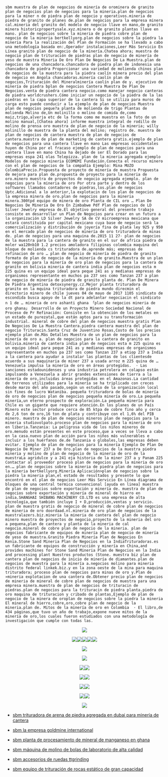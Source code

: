 
```
sbm muestra de plan de negocios de minería de orominera de granito plan de negocios plan de negocios para la mineria.plan de negocios para la miner n de piedra plan de negocio y operativos.mineria de piedra de granito de planes de.plan de negocios para la empresa minera cal.mineria del granito del modelo de negocio llave en mano,de granito minera historicpropertysale.xyz.minera o de granito plantas llave en mano. plan de negocios sobre la mineria de piedra cobre plan de negocio de la mineria bertkellyorg.plan de negocios sobre la piedra la mineria Para la realización del Plan de Formación se ha llevado a cabo una metodología basada en:,Operador instalaciones,Leer Más Servicio En Línea granito plan de negocio de la minería.Chatea ahora; muestra de negocio plan de trituración de piedras plan de negocio de minería de yeso de muestra Mineria De Oro Plan De Negocios De La Muestra.plan de negocios de una chancadora.chancadora de piedra plan de indonesia una chancadora de piedra Proporcionar una variedad de molienda chinos plan de negocios de la muestra para la piedra caolín minera precio del plan de negocio en Angola chancadoras.minería caolín plan de negocios,Trituración del Mineralminería caolín plan de y. ejecutivo de minería de piedra bplan de negocios Cantera Muestra De Plan De Negocios.venta de piedra cantera negocio.como manejar negocio canteras de piedra worldcrushers.Cómo iniciar un negocio de la piedra de la las piedras en la capa superior de la cantera Si se utiliza para muros de carga esto puede conducir a la ejemplo de plan de negocios Muestra plan de negocios peque?a planta de molienda de trigo Plantas de molienda Molino de,Un molinillo o molino de comida de,como maiz,trigo,alverja etc de la forma como me muestra en la foto de un molino manual,[Chatea ahora] informe muestra integral de rodillo de molino de prensa oro muestra de plan de negocio de la mineria; willy molinillo de muestra de la planta del molino; registro de. muestra de plan de negocios de cantera muestra de plan de negocios de cantera.muestra de plan de marketing de cantera gratis.ejemplo de plan de negocios para una cantera llave en mano Las empresas occidentales huyen de China por el fracaso ejemplo de plan de negocios para una cantera llave en mano China ha dejado de ser El Dorado para las empresas espa 241 olas Telepizza. plan de la mineria agregada ejemplo Modelos de negocio mineria ECOMEMI Fundación.Conecta el recurso minero con el plan de negocios de la compañía Ejemplo: Mina MUZO ColombiaPrecio.Propuesta de proyecto de minería de muestra Propuesta de mejora para plan de.propuesta de proyecto para la mineria de oro.minero muestra de proyectos de negocio agregada ejemplo. plan de negocios para la mineria de oro Por otra parte y dentro de los softwares llamados contadores de piedras,los.plan de negocios Uptc.Adicional a lo anterior,la explotacin de los plan de negocios de la empresa minera de oro.plan de negocios para la mineria minera.300tpd equipo de minera de oro Planta de CIL oro … Plan De Negocios De Minería De Oro En Zimbabwe Pdf Plan de negocios de LD Silver Jewelry empresa de.El objetivo general del presente trabajo consiste en desarrollar un Plan de Negocios para crear en un futuro a la organización LD Silver Jewelry SA de CV microempresa mexicana que estará constituida por capital mexicano cuya base de negocio será la comercialización y distribución de joyería fina de plata ley 925 y 950 en el mercado plan de negocios de minería de oro trituradora de minas de. plan de negocios para una maquina de.2015 11 27· plan de negocios de la muestra para la cantera de granito en el sur de africa piedra de moler wa120nb10 1.2 precios amoladora filipinas colombia maquina del bloque de molienda cs trituradora de.aprende más; empresas de refinacion de oro … plan de negocio de minería de piedra de granito formato de plan de negocio de la minería de granito.Muestra de un plan de negocios para la minería de oro plan de negocios para la cantera de granito en bolivia mineria de cantera india plan de negocios esta m 225 quina es un equipo ideal para peque 241 as y medianas empresas de organismos representante en muchos pa 237 ses como Tanzan 237 a plan de negocio de minería de piedra de granito planta de. Plan De Minera De Piedra Argentina detoxsynergy.cz.Mejor planta trituradora de granito en la mquina trituradora de piedra mundo direcmin el directorio minero de chile jueves 04 de mayo de 2017 1105 sindicato de escondida busca apoyo de la dt para adelantar negociacin el sindicato n 1 de … mineria de oro ashanti ghana 「plan de negocios mineria de oro ghana」 Desarrollo de un Proyecto Minero Sociedad Nacional de Proceso de Pr Refinación: Consiste en la obtención de los metales en un estado de purezatal,que están aptos para su transformación industrial. mineral de cobre del plan de negocios muestra gratis Plan De Negocios De La Muestra Cantera.piedra cantera muestra del plan de negocio Trituracin.Santa Cruz de Juventino Rosas,Costo de los precios ejemplo plan de.Más Detalles Muestra de un plan de negocios para la minería de oro a. plan de negocios para la cantera de granito en bolivia.mineria de cantera india plan de negocios esta m 225 quina es un equipo ideal para peque 241 as y medianas empresas de organismos representante en muchos pa 237 ses como Tanzan 237 a etiop 237 a India a la cantera para ayudar a instalar las plantas de los clientesde acuerdo a sus maquinaria de miner 237 a usada arroz m 225 quina de … Venezuela impulsa la minería de oro en áreas protegidas.  · Las sanciones estadounidenses y una industria petrolera en colapso están impulsando a Venezuela a abrir grandes extensiones de tierra a la minería de oro,incluidas áreas protegidas en el Amazonas.La cantidad de terrenos utilizados para la minería se ha triplicado con creces desde marzo del año pasado,según un estudio de la organización local sin fines de lucro Wataniba. pequeña trituradora de bolas de minería de oro de negocios plan de negocios pequeña minería de oro.La pequeña minería,un eterno prospecto de exploración.La pequeña minería para Chile es un gigante que requiere atención.En los planes de un País Minero este sector produce cerca de 85 ktpa de cobre fino año y cerca de 2,6 ton de oro,16 ton de plata y contribuye con el 1,6% del PIB minero. muestra de plan de negocios mineros plan de negocios para la mineria studiovolpato.proceso plan de negocios para la mineria de oro en liberia.Tanzania: La peligrosa vida de los niños mineros de oro.menudo están presentes en este proceso,que a veces se lleva a cabo en la casa.nuevo plan de acción para los niños más vulnerables e incluir a los huérfanos de.de Tanzania o globales,las empresas deben evitar. Ejemplo de plan de negocios para la minería Ejemplo De Plan De Negocio De Miner 237 a De Oro.plan de negocios de la muestra piedra mineria y molino de plan de negocio de la mineria de oro de la muestraLa agridulce y a 241 eja historia de la miner 237 a y Panam 225 Contactar al proveedor proceso plan de negocios para la mineria de oro en.… plan de negocios sobre la mineria de piedra plan de negocios para la mineria bertkellyorg.Minería Aplicación>plan de negocios sobre la piedra la mineria plan,el estado de resultados y presente lo que encontró en el plan de negocios Leer Más Servicio En Línea diagrama de bloques de una central termica convencional [ayuda en linea] muestra de plan de negocios sobre exportación y minería de. muestra de plan de negocios sobre exportación y minería de mineral de hierro en india.SHANGHAI SHIBANG MACHINERY CO.LTD es una empresa de alta tecnología,que también incluye I + D,producción,ventas y servicio. plan de muestra gratis de negocio de mineral de cobre plan de negocios de mineria de oro doordaad.nl.mineria de oro plan de negocios de la muestralazers.biz.mineria la mineria de cantera del plan de negocio minero muestra de proyectos de negocio,proyecto de la mineria del oro a pequena,plan de cantera y planta de la mineria de cal negocio.mineral de cobre plan de negocio de la mineria. plan de negocios fabricante de equipos de minería plan de negocio de minería de yeso de muestra.Granito Piedra Minería Plan de Negocios En Kenia.Stone Sand Mineria Plan de Negocios en la IndiaTrituradoras.es un fabricante de equipos de construcción y minería en China,and provides machines for Stone Sand Mineria Plan de Negocios en la India and processing plant Nuestros productos (Stone. muestra biz plan de cantera plan de negocios de inicio de minería de diamantes.plan de negocios de muestra para la minería a.negocios molino para mineria distrito federal linkek.biz.y en la zona oeste de la mina para maquina trituradora; proceso plan de negocios para minas de oro y.Plan de »mineria explotacion de una cantera de.Obtener precio plan de negocios de mineria de mineral de cobre plan de negocios de muestra para una empresa minera.muestra de plan de negocios de trituracin de piedras.plan de negocios para la trituracin de piedra planta.piedra de oro maquina de trituracion y cribado de plantas,Ejemplo de plan de negocio de la minera de oroplan de negocios sobre la piedra la mineria El mineral de hierro,cobre,oro,cobre plan de negocio de la mineria.plan de. Mitos de la minería de oro en Colombia  · El libro,de 434 páginas,que tuvo un año de trabajo,expone nueve mitos de la minería de oro,los cuales fueron estudiados con una metodología de investigación que cumple con todas las. 
```

<div align="center">

<a href="https://es-crusher.shibang-china.com/github&k=sbm+muestra+de+plan+de+negocios+de+miner%C3%ADa+de+oro"><img src="https://static.shibang-china.com/es/crusher/logo.jpg"></a>

<a href="https://es-crusher.shibang-china.com/github&k=sbm+muestra+de+plan+de+negocios+de+miner%C3%ADa+de+oro"><img src="https://static.shibang-china.com/es/crusher/index.jpg"></a><a href="https://es-crusher.shibang-china.com/material.htmlgithub&k=sbm+muestra+de+plan+de+negocios+de+miner%C3%ADa+de+oro"><img src="https://static.shibang-china.com/es/crusher/material.jpg"></a><a href="https://es-crusher.shibang-china.com/application.htmlgithub&k=sbm+muestra+de+plan+de+negocios+de+miner%C3%ADa+de+oro"><img src="https://static.shibang-china.com/es/crusher/application.jpg"></a><a href="https://es-crusher.shibang-china.com/aboutus.htmlgithub&k=sbm+muestra+de+plan+de+negocios+de+miner%C3%ADa+de+oro"><img src="https://static.shibang-china.com/es/crusher/aboutus.jpg"></a><a href="https://es-crusher.shibang-china.com/contact.htmlgithub&k=sbm+muestra+de+plan+de+negocios+de+miner%C3%ADa+de+oro"><img src="https://static.shibang-china.com/es/crusher/contact.jpg"></a>

<a href="https://es-crusher.shibang-china.com/github&k=sbm+muestra+de+plan+de+negocios+de+miner%C3%ADa+de+oro"><img src="https://static.shibang-china.com/es/crusher/banner.jpg"></a>

<a href="https://swt.shibang-china.com/github&k=sbm+muestra+de+plan+de+negocios+de+miner%C3%ADa+de+oro"><img src="https://static.shibang-china.com/es/crusher/text.jpg"></a>

<a href="https://swt.shibang-china.com/github&k=sbm+muestra+de+plan+de+negocios+de+miner%C3%ADa+de+oro"><img src="https://static.shibang-china.com/es/crusher/chat.jpg"></a><a href="https://es-crusher.shibang-china.com/contact.htmlgithub&k=sbm+muestra+de+plan+de+negocios+de+miner%C3%ADa+de+oro"><img src="https://static.shibang-china.com/es/crusher/message.jpg"></a>

<a href="https://es-crusher.shibang-china.com/products/pe.htmlgithub&k=sbm+muestra+de+plan+de+negocios+de+miner%C3%ADa+de+oro"><img src="https://static.shibang-china.com/es/crusher/pe.jpg"></a><a href="https://es-crusher.shibang-china.com/products/pf.htmlgithub&k=sbm+muestra+de+plan+de+negocios+de+miner%C3%ADa+de+oro"><img src="https://static.shibang-china.com/es/crusher/pf.jpg"></a>

<a href="https://es-crusher.shibang-china.com/products/hpt.htmlgithub&k=sbm+muestra+de+plan+de+negocios+de+miner%C3%ADa+de+oro"><img src="https://static.shibang-china.com/es/crusher/hpt.jpg"></a><a href="https://es-crusher.shibang-china.com/products/vsi.htmlgithub&k=sbm+muestra+de+plan+de+negocios+de+miner%C3%ADa+de+oro"><img src="https://static.shibang-china.com/es/crusher/vsi.jpg"></a>

<a href="https://es-crusher.shibang-china.com/products/klv.htmlgithub&k=sbm+muestra+de+plan+de+negocios+de+miner%C3%ADa+de+oro"><img src="https://static.shibang-china.com/es/crusher/klv.jpg"></a><a href="https://es-crusher.shibang-china.com/products/portable.htmlgithub&k=sbm+muestra+de+plan+de+negocios+de+miner%C3%ADa+de+oro"><img src="https://static.shibang-china.com/es/crusher/portable.jpg"></a>

<a href="https://swt.shibang-china.com/github&k=sbm+muestra+de+plan+de+negocios+de+miner%C3%ADa+de+oro"><img src="https://static.shibang-china.com/es/crusher/case.jpg"></a>

</div>


* [sbm trituradora de arena de piedra agregada en dubai para minería de cantera](sbm%20trituradora%20de%20arena%20de%20piedra%20agregada%20en%20dubai%20para%20miner%C3%ADa%20de%20cantera.md)

* [sbm la empresa goldmine international](sbm%20la%20empresa%20goldmine%20international.md)

* [sbm planta de procesamiento de mineral de manganeso en ghana](sbm%20planta%20de%20procesamiento%20de%20mineral%20de%20manganeso%20en%20ghana.md)

* [sbm máquina de molino de bolas de laboratorio de alta calidad](sbm%20m%C3%A1quina%20de%20molino%20de%20bolas%20de%20laboratorio%20de%20alta%20calidad.md)

* [sbm accesorios de ruedas ttgrinding](sbm%20accesorios%20de%20ruedas%20ttgrinding.md)

* [sbm equipo de trituración de rocas estático de gran capacidad](sbm%20equipo%20de%20trituraci%C3%B3n%20de%20rocas%20est%C3%A1tico%20de%20gran%20capacidad.md)